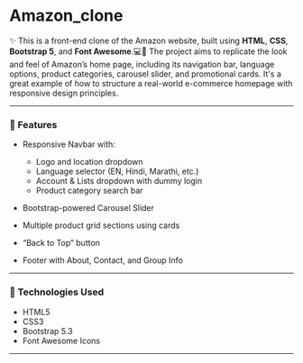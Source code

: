 # Amazon_clone

✨ This is a front-end clone of the Amazon website, built using **HTML**, **CSS**, **Bootstrap 5**, and **Font Awesome**.💻🚀 The project aims to replicate the look and feel of Amazon’s home page, including its navigation bar, language options, product categories, carousel slider, and promotional cards. It's a great example of how to structure a real-world e-commerce homepage with responsive design principles.

---

### 🔧 Features

* Responsive Navbar with:

  * Logo and location dropdown
  * Language selector (EN, Hindi, Marathi, etc.)
  * Account & Lists dropdown with dummy login
  * Product category search bar
* Bootstrap-powered Carousel Slider
* Multiple product grid sections using cards
* “Back to Top” button
* Footer with About, Contact, and Group Info

---

### 🚀 Technologies Used

* HTML5
* CSS3
* Bootstrap 5.3
* Font Awesome Icons

---
